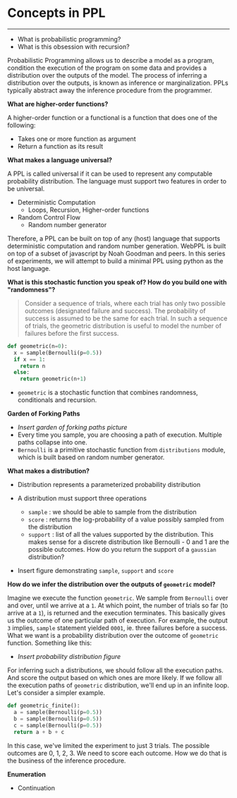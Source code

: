 # Concepts in PPL

------



- What is probabilistic programming?
- What is this obsession with recursion?

Probabilistic Programming allows us to describe a model as a program, condition the execution of the program on some data and provides a distribution over the outputs of the model. The process of inferring a distribution over the outputs, is known as inference or marginalization. PPLs typically abstract away the inference procedure from the programmer.

**What are higher-order functions?**

A higher-order function or a functional is a function that does one of the following:

- Takes one or more function as argument
- Return a function as its result

**What makes a language universal?**

A PPL is called universal if it can be used to represent any computable probability distribution. The language must support two features in order to be universal.

- Deterministic Computation
  - Loops, Recursion, Higher-order functions
- Random Control Flow
  - Random number generator

Therefore, a PPL can be built on top of any (host) language that supports deterministic computation and random number generation. WebPPL is built on top of a subset of javascript by Noah Goodman and peers. In this series of experiments, we will attempt to build a minimal PPL using python as the host language.

**What is this stochastic function you speak of? How do you build one with "randomness"?**

> Consider a sequence of trials, where each trial has only two possible outcomes (designated failure and success). The probability of success is assumed to be the same for each trial. In such a sequence of trials, the geometric distribution is useful to model the number of failures before the first success. 

```python
def geometric(n=0):
  x = sample(Bernoulli(p=0.5))
  if x == 1:
    return n
  else:
    return geometric(n+1)
```

- `geometric` is a stochastic function that combines randomness, conditionals and recursion. 

**Garden of Forking Paths**

- *Insert garden of forking paths picture*
- Every time you sample, you are choosing a path of execution. Multiple paths collapse into one.
- `Bernoulli` is a primitive stochastic function from `distributions` module, which is built based on random number generator.

**What makes a distribution?**

- Distribution represents a parameterized probability distribution 
- A distribution must support three operations
  - `sample` : we should be able to sample from the distribution
  - `score` : returns the log-probability of a value possibly sampled from the distribution
  - `support` : list of all the values supported by the distribution. This makes sense for a discrete distribution like Bernoulli - 0 and 1 are the possible outcomes. How do you return the support of a `gaussian` distribution?

- Insert figure demonstrating `sample`, `support` and `score`

**How do we infer the distribution over the outputs of `geometric` model?**

Imagine we execute the function `geometric`. We sample from `Bernoulli` over and over, until we arrive at a `1`. At which point, the number of trials so far (to arrive at a `1`), is returned and the execution terminates. This basically gives us the outcome of one particular path of execution. For example, the output `3` implies, `sample` statement yielded `0001`, ie. three failures before a success. What we want is a probability distribution over the outcome of `geometric` function. Something like this:

- *Insert probability distribution figure*

For inferring such a distributions, we should follow all the execution paths. And score the output based on which ones are more likely. If we follow all the execution paths of `geometric` distribution, we'll end up in an infinite loop. Let's consider a simpler example.

```python
def geometric_finite():
  a = sample(Bernoulli(p=0.5))
  b = sample(Bernoulli(p=0.5))
  c = sample(Bernoulli(p=0.5))
  return a + b + c
```

In this case, we've limited the experiment to just 3 trials. The possible outcomes are 0, 1, 2, 3. We need to score each outcome. How we do that is the business of the inference procedure.

**Enumeration**

- Continuation 






